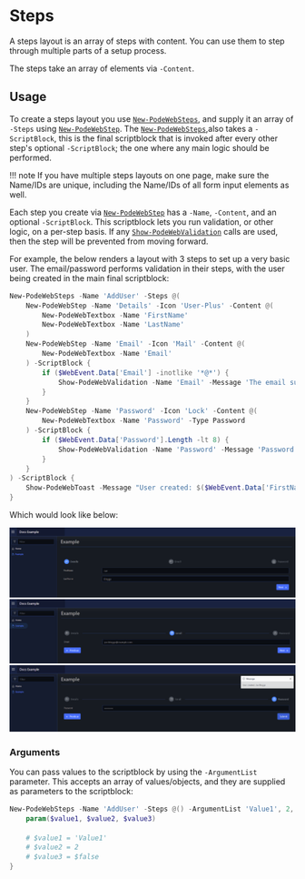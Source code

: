 # Steps

A steps layout is an array of steps with content. You can use them to step through multiple parts of a setup process.

The steps take an array of elements via `-Content`.

## Usage

To create a steps layout you use [`New-PodeWebSteps`](../../../Functions/Layouts/New-PodeWebSteps), and supply it an array of `-Steps` using [`New-PodeWebStep`](../../../Functions/Layouts/New-PodeWebStep). The [`New-PodeWebSteps`](../../../Functions/Layouts/New-PodeWebSteps),also takes a `-ScriptBlock`, this is the final scriptblock that is invoked after every other step's optional `-ScriptBlock`; the one where any main logic should be performed.

!!! note
    If you have multiple steps layouts on one page, make sure the Name/IDs are unique, including the Name/IDs of all form input elements as well.

Each step you create via [`New-PodeWebStep`](../../../Functions/Layouts/New-PodeWebStep) has a `-Name`, `-Content`, and an optional `-ScriptBlock`. This scriptblock lets you run validation, or other logic, on a per-step basis. If any [`Show-PodeWebValidation`](../../../Functions/Actions/Show-PodeWebValidation) calls are used, then the step will be prevented from moving forward.

For example, the below renders a layout with 3 steps to set up a very basic user. The email/password performs validation in their steps, with the user being created in the main final scriptblock:

```powershell
New-PodeWebSteps -Name 'AddUser' -Steps @(
    New-PodeWebStep -Name 'Details' -Icon 'User-Plus' -Content @(
        New-PodeWebTextbox -Name 'FirstName'
        New-PodeWebTextbox -Name 'LastName'
    )
    New-PodeWebStep -Name 'Email' -Icon 'Mail' -Content @(
        New-PodeWebTextbox -Name 'Email'
    ) -ScriptBlock {
        if ($WebEvent.Data['Email'] -inotlike '*@*') {
            Show-PodeWebValidation -Name 'Email' -Message 'The email supplied is invalid'
        }
    }
    New-PodeWebStep -Name 'Password' -Icon 'Lock' -Content @(
        New-PodeWebTextbox -Name 'Password' -Type Password
    ) -ScriptBlock {
        if ($WebEvent.Data['Password'].Length -lt 8) {
            Show-PodeWebValidation -Name 'Password' -Message 'Password should be 8+ characters'
        }
    }
) -ScriptBlock {
    Show-PodeWebToast -Message "User created: $($WebEvent.Data['FirstName']) $($WebEvent.Data['LastName'])"
}
```

Which would look like below:

![steps_step_1](../../../images/steps_step_1.png)
![steps_step_2](../../../images/steps_step_2.png)
![steps_step_3](../../../images/steps_step_3.png)

### Arguments

You can pass values to the scriptblock by using the `-ArgumentList` parameter. This accepts an array of values/objects, and they are supplied as parameters to the scriptblock:

```powershell
New-PodeWebSteps -Name 'AddUser' -Steps @() -ArgumentList 'Value1', 2, $false -ScriptBlock {
    param($value1, $value2, $value3)

    # $value1 = 'Value1'
    # $value2 = 2
    # $value3 = $false
}
```
